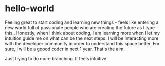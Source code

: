 # hello-world
Feeling great to start coding and learning new things - feels like entering a new world full of passionate people who are creating the future as I type this..
Honestly, when I think about coding, I am learning more when I let my intuition guide me on what can be the next steps.
I will be interacting more with the developer community in order to understand this space better.
For sure, I will be a goood coder in next 1 year.
That's the aim.

Just trying to do more branching. It feels intuitive.
